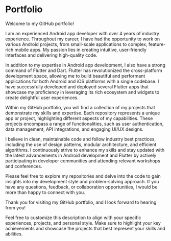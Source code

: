 # Portfolio
 Welcome to my GitHub portfolio!

I am an experienced Android app developer with over 4 years of industry experience. Throughout my career, I have had the opportunity to work on various Android projects, from small-scale applications to complex, feature-rich mobile apps. My passion lies in creating intuitive, user-friendly interfaces and delivering high-quality code.

In addition to my expertise in Android app development, I also have a strong command of Flutter and Dart. Flutter has revolutionized the cross-platform development space, allowing me to build beautiful and performant applications for both Android and iOS platforms with a single codebase. I have successfully developed and deployed several Flutter apps that showcase my proficiency in leveraging its rich ecosystem and widgets to create delightful user experiences.

Within my GitHub portfolio, you will find a collection of my projects that demonstrate my skills and expertise. Each repository represents a unique app or project, highlighting different aspects of my capabilities. These projects encompass a range of functionalities, such as user authentication, data management, API integrations, and engaging UI/UX designs.

I believe in clean, maintainable code and follow industry best practices, including the use of design patterns, modular architecture, and efficient algorithms. I continuously strive to enhance my skills and stay updated with the latest advancements in Android development and Flutter by actively participating in developer communities and attending relevant workshops and conferences.

Please feel free to explore my repositories and delve into the code to gain insights into my development style and problem-solving approach. If you have any questions, feedback, or collaboration opportunities, I would be more than happy to connect with you.

Thank you for visiting my GitHub portfolio, and I look forward to hearing from you!

Feel free to customize this description to align with your specific experiences, projects, and personal style. Make sure to highlight your key achievements and showcase the projects that best represent your skills and abilities.
